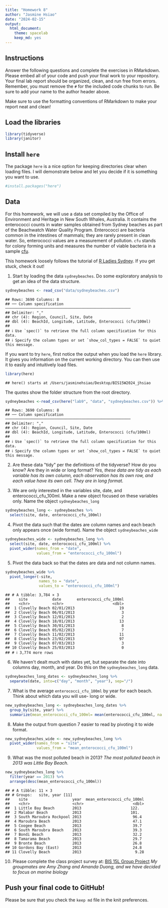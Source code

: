 ```yaml
---
title: "Homework 8"
author: "Jasmine Hsiao"
date: "2024-02-15"
output:
  html_document: 
    theme: spacelab
    keep_md: yes
---
```




## Instructions
Answer the following questions and complete the exercises in RMarkdown. Please embed all of your code and push your final work to your repository. Your final lab report should be organized, clean, and run free from errors. Remember, you must remove the `#` for the included code chunks to run. Be sure to add your name to the author header above.  

Make sure to use the formatting conventions of RMarkdown to make your report neat and clean!  

## Load the libraries

```r
library(tidyverse)
library(janitor)
```

## Install `here`
The package `here` is a nice option for keeping directories clear when loading files. I will demonstrate below and let you decide if it is something you want to use.  

```r
#install.packages("here")
```

## Data
For this homework, we will use a data set compiled by the Office of Environment and Heritage in New South Whales, Australia. It contains the enterococci counts in water samples obtained from Sydney beaches as part of the Beachwatch Water Quality Program. Enterococci are bacteria common in the intestines of mammals; they are rarely present in clean water. So, enterococci values are a measurement of pollution. `cfu` stands for colony forming units and measures the number of viable bacteria in a sample [cfu](https://en.wikipedia.org/wiki/Colony-forming_unit).   

This homework loosely follows the tutorial of [R Ladies Sydney](https://rladiessydney.org/). If you get stuck, check it out!  

1. Start by loading the data `sydneybeaches`. Do some exploratory analysis to get an idea of the data structure.

```r
sydneybeaches <- read_csv("data/sydneybeaches.csv")
```

```
## Rows: 3690 Columns: 8
## ── Column specification ────────────────────────────────────────────────────────
## Delimiter: ","
## chr (4): Region, Council, Site, Date
## dbl (4): BeachId, Longitude, Latitude, Enterococci (cfu/100ml)
## 
## ℹ Use `spec()` to retrieve the full column specification for this data.
## ℹ Specify the column types or set `show_col_types = FALSE` to quiet this message.
```

If you want to try `here`, first notice the output when you load the `here` library. It gives you information on the current working directory. You can then use it to easily and intuitively load files.

```r
library(here)
```

```
## here() starts at /Users/jasminehsiao/Desktop/BIS15W2024_jhsiao
```

The quotes show the folder structure from the root directory.

```r
sydneybeaches <-read_csv(here("lab9", "data", "sydneybeaches.csv")) %>% clean_names()
```

```
## Rows: 3690 Columns: 8
## ── Column specification ────────────────────────────────────────────────────────
## Delimiter: ","
## chr (4): Region, Council, Site, Date
## dbl (4): BeachId, Longitude, Latitude, Enterococci (cfu/100ml)
## 
## ℹ Use `spec()` to retrieve the full column specification for this data.
## ℹ Specify the column types or set `show_col_types = FALSE` to quiet this message.
```

2. Are these data "tidy" per the definitions of the tidyverse? How do you know? Are they in wide or long format?
*Yes, these data are tidy as each variable has its own column, each observation has its own row, and each value have its own cell. They are in long format.*

3. We are only interested in the variables site, date, and enterococci_cfu_100ml. Make a new object focused on these variables only. Name the object `sydneybeaches_long`

```r
sydneybeaches_long <- sydneybeaches %>% 
  select(site, date, enterococci_cfu_100ml)
```

4. Pivot the data such that the dates are column names and each beach only appears once (wide format). Name the object `sydneybeaches_wide`

```r
sydneybeaches_wide <- sydneybeaches_long %>% 
  select(site, date, enterococci_cfu_100ml) %>% 
  pivot_wider(names_from = "date",
              values_from = "enterococci_cfu_100ml")
```


5. Pivot the data back so that the dates are data and not column names.

```r
sydneybeaches_wide %>% 
  pivot_longer(-site,
               names_to = "date",
               values_to = "enterococci_cfu_100ml")
```

```
## # A tibble: 3,784 × 3
##    site           date       enterococci_cfu_100ml
##    <chr>          <chr>                      <dbl>
##  1 Clovelly Beach 02/01/2013                    19
##  2 Clovelly Beach 06/01/2013                     3
##  3 Clovelly Beach 12/01/2013                     2
##  4 Clovelly Beach 18/01/2013                    13
##  5 Clovelly Beach 30/01/2013                     8
##  6 Clovelly Beach 05/02/2013                     7
##  7 Clovelly Beach 11/02/2013                    11
##  8 Clovelly Beach 23/02/2013                    97
##  9 Clovelly Beach 07/03/2013                     3
## 10 Clovelly Beach 25/03/2013                     0
## # ℹ 3,774 more rows
```


6. We haven't dealt much with dates yet, but separate the date into columns day, month, and year. Do this on the `sydneybeaches_long` data.

```r
sydneybeaches_long_dates <- sydneybeaches_long %>% 
  separate(date, into=c("day", "month", "year"), sep="/")
```


7. What is the average `enterococci_cfu_100ml` by year for each beach. Think about which data you will use- long or wide.

```r
new_sydneybeaches_long <- sydneybeaches_long_dates %>% 
  group_by(site, year) %>% 
  summarize(mean_enterococci_cfu_100ml= mean(enterococci_cfu_100ml, na.rm =T), .groups= 'keep')
```

8. Make the output from question 7 easier to read by pivoting it to wide format.

```r
new_sydneybeaches_wide <- new_sydneybeaches_long %>% 
  pivot_wider(names_from = "site",
              values_from = "mean_enterococci_cfu_100ml")
```

9. What was the most polluted beach in 2013?
*The most polluted beach in 2013 was Little Bay Beach.*

```r
new_sydneybeaches_long %>% 
  filter(year == 2013) %>% 
  arrange(desc(mean_enterococci_cfu_100ml))
```

```
## # A tibble: 11 × 3
## # Groups:   site, year [11]
##    site                    year  mean_enterococci_cfu_100ml
##    <chr>                   <chr>                      <dbl>
##  1 Little Bay Beach        2013                      122.  
##  2 Malabar Beach           2013                      101.  
##  3 South Maroubra Rockpool 2013                       96.4 
##  4 Maroubra Beach          2013                       47.1 
##  5 Coogee Beach            2013                       39.7 
##  6 South Maroubra Beach    2013                       39.3 
##  7 Bondi Beach             2013                       32.2 
##  8 Tamarama Beach          2013                       29.7 
##  9 Bronte Beach            2013                       26.8 
## 10 Gordons Bay (East)      2013                       24.8 
## 11 Clovelly Beach          2013                        9.28
```

10. Please complete the class project survey at: [BIS 15L Group Project](https://forms.gle/H2j69Z3ZtbLH3efW6)
*My groupmates are Amy Zhang and Amanda Duong, and we have decided to focus on marine biology*

## Push your final code to GitHub!
Please be sure that you check the `keep md` file in the knit preferences.   
